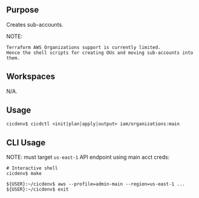 ## Purpose
Creates sub-accounts.

NOTE: 
```
Terraform AWS Organizations support is currently limited.
Hence the shell scripts for creating OUs and moving sub-accounts into them.
```

## Workspaces
N/A.

## Usage
```
cicdenv$ cicdctl <init|plan|apply|output> iam/organizations:main
```

## CLI Usage
NOTE: must target `us-east-1` API endpoint using main acct creds:
```
# Interactive shell
cicdenv$ make

${USER}:~/cicdenv$ aws --profile=admin-main --region=us-east-1 ...
${USER}:~/cicdenv$ exit
```
